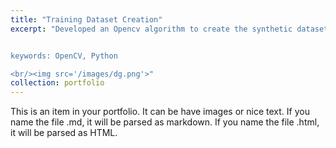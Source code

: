 ```yaml
---
title: "Training Dataset Creation"
excerpt: "Developed an Opencv algorithm to create the synthetic dataset for license plate ocr training. Created AI and OpenCv tools to label datasets for license plates, PPE and human actions.


keywords: OpenCV, Python

<br/><img src='/images/dg.png'>"
collection: portfolio
---
```


This is an item in your portfolio. It can be have images or nice text. If you name the file .md, it will be parsed as markdown. If you name the file .html, it will be parsed as HTML.
